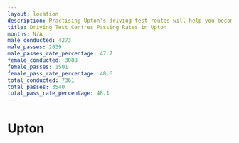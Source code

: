 ```yaml
---
layout: location
description: Practising Upton's driving test routes will help you become more confident in your gear-changing abilities.
title: Driving Test Centres Passing Rates in Upton
months: N/A
male_conducted: 4273
male_passes: 2039
male_passes_rate_percentage: 47.7
female_conducted: 3088
female_passes: 1501
female_pass_rate_percentage: 48.6
total_conducted: 7361
total_passes: 3540
total_pass_rate_percentage: 48.1
---
```


# Upton
